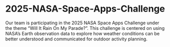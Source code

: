 # 2025-NASA-Space-Apps-Challenge
Our team is participating in the 2025 NASA Space Apps Challenge under the theme “Will It Rain On My Parade?”. This challenge is centered on using NASA’s Earth observation data to explore how weather conditions can be better understood and communicated for outdoor activity planning.

